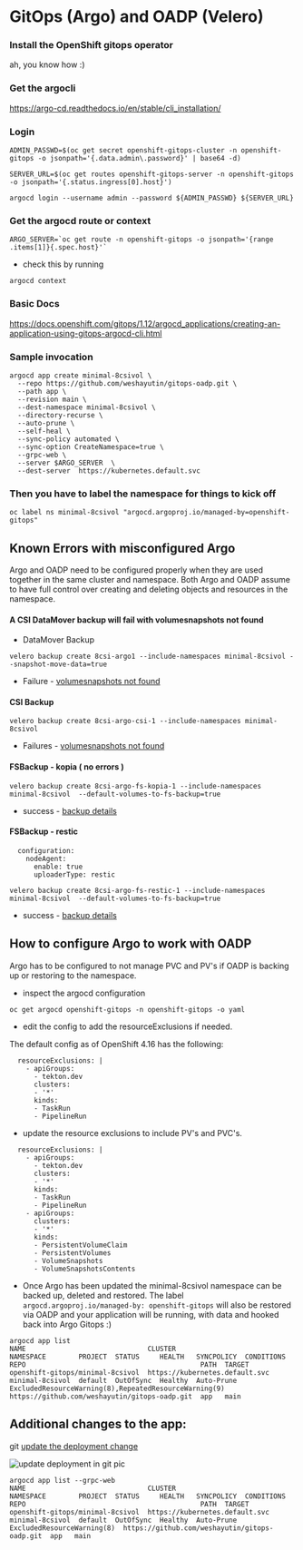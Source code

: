 # GitOps (Argo) and OADP (Velero)

### Install the OpenShift gitops operator
ah, you know how :)

### Get the argocli
https://argo-cd.readthedocs.io/en/stable/cli_installation/

### Login
```
ADMIN_PASSWD=$(oc get secret openshift-gitops-cluster -n openshift-gitops -o jsonpath='{.data.admin\.password}' | base64 -d)
```

```
SERVER_URL=$(oc get routes openshift-gitops-server -n openshift-gitops -o jsonpath='{.status.ingress[0].host}')
```
```
argocd login --username admin --password ${ADMIN_PASSWD} ${SERVER_URL}
```

### Get the argocd route or context
```
ARGO_SERVER=`oc get route -n openshift-gitops -o jsonpath='{range .items[1]}{.spec.host}'`
```
* check this by running
```
argocd context
```

### Basic Docs
https://docs.openshift.com/gitops/1.12/argocd_applications/creating-an-application-using-gitops-argocd-cli.html

### Sample invocation 
```
argocd app create minimal-8csivol \
  --repo https://github.com/weshayutin/gitops-oadp.git \
  --path app \
  --revision main \
  --dest-namespace minimal-8csivol \
  --directory-recurse \
  --auto-prune \
  --self-heal \
  --sync-policy automated \
  --sync-option CreateNamespace=true \
  --grpc-web \
  --server $ARGO_SERVER  \
  --dest-server  https://kubernetes.default.svc 
```

### Then you have to label the namespace for things to kick off
```
oc label ns minimal-8csivol "argocd.argoproj.io/managed-by=openshift-gitops"
```


## Known Errors with misconfigured Argo 

Argo and OADP need to be configured properly when they are used together in the same cluster and namespace.  Both Argo and OADP assume to have full control over creating and deleting objects and resources in the namespace.

#### A CSI DataMover backup will fail with volumesnapshots not found

  * DataMover Backup
```
velero backup create 8csi-argo1 --include-namespaces minimal-8csivol --snapshot-move-data=true
```
  * Failure - [volumesnapshots not found](known_errors/volumesnapshot_not_found.txt)

#### CSI Backup
```
velero backup create 8csi-argo-csi-1 --include-namespaces minimal-8csivol
```
  * Failures - [volumesnapshots not found](known_errors/csi-backup-volumesnapshot.txt)

#### FSBackup - kopia ( no errors )
```
velero backup create 8csi-argo-fs-kopia-1 --include-namespaces minimal-8csivol  --default-volumes-to-fs-backup=true
```
  * success - [backup details](known_errors/fs_backup_kopia)

#### FSBackup - restic
```
  configuration:
    nodeAgent:
      enable: true
      uploaderType: restic
```
```
velero backup create 8csi-argo-fs-restic-1 --include-namespaces minimal-8csivol  --default-volumes-to-fs-backup=true
```

* success - [backup details](known_errors/fs-backup-restic)

## How to configure Argo to work with OADP

Argo has to be configured to not manage PVC and PV's if OADP is backing up or restoring to the namespace.

* inspect the argocd configuration
```
oc get argocd openshift-gitops -n openshift-gitops -o yaml
```

* edit the config to add the resourceExclusions if needed.

The default config as of OpenShift 4.16 has the following:
```
  resourceExclusions: |
    - apiGroups:
      - tekton.dev
      clusters:
      - '*'
      kinds:
      - TaskRun
      - PipelineRun
```

* update the resource exclusions to include PV's and PVC's.
```
  resourceExclusions: |
    - apiGroups:
      - tekton.dev
      clusters:
      - '*'
      kinds:
      - TaskRun
      - PipelineRun
    - apiGroups:
      clusters:
      - '*'
      kinds:
      - PersistentVolumeClaim
      - PersistentVolumes
      - VolumeSnapshots
      - VolumeSnapshotsContents
```

* Once Argo has been updated the minimal-8csivol namespace can be backed up, deleted and restored.  The label `argocd.argoproj.io/managed-by: openshift-gitops` will
also be restored via OADP and your application will be running, with data and hooked back into Argo Gitops :)

```
argocd app list
NAME                              CLUSTER                         NAMESPACE        PROJECT  STATUS     HEALTH   SYNCPOLICY  CONDITIONS                                             REPO                                           PATH  TARGET
openshift-gitops/minimal-8csivol  https://kubernetes.default.svc  minimal-8csivol  default  OutOfSync  Healthy  Auto-Prune  ExcludedResourceWarning(8),RepeatedResourceWarning(9)  https://github.com/weshayutin/gitops-oadp.git  app   main

```


## Additional changes to the app:
git [update the deployment change](https://github.com/weshayutin/gitops-oadp/commit/25199529bcc6537e95a6d9729bdf223d0b226772971e71e1b899351c2b6478abd)

![update deployment in git pic](images/gitops_change.png)


```
argocd app list --grpc-web
NAME                              CLUSTER                         NAMESPACE        PROJECT  STATUS     HEALTH   SYNCPOLICY  CONDITIONS                  REPO                                           PATH  TARGET
openshift-gitops/minimal-8csivol  https://kubernetes.default.svc  minimal-8csivol  default  OutOfSync  Healthy  Auto-Prune  ExcludedResourceWarning(8)  https://github.com/weshayutin/gitops-oadp.git  app   main

```
